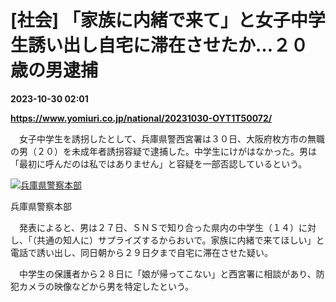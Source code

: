 # [社会] 「家族に内緒で来て」と女子中学生誘い出し自宅に滞在させたか…２０歳の男逮捕

**2023-10-30 02:01**

**https://www.yomiuri.co.jp/national/20231030-OYT1T50072/**

　女子中学生を誘拐したとして、兵庫県警西宮署は３０日、大阪府枚方市の無職の男（２０）を未成年者誘拐容疑で逮捕した。中学生にけがはなかった。男は「最初に呼んだのは私ではありません」と容疑を一部否認しているという。

[![兵庫県警察本部](https://www.yomiuri.co.jp/media/2023/10/20231030-OYT1I50042-1.jpg)](https://www.yomiuri.co.jp/pluralphoto/20231030-OYT1I50042/)

兵庫県警察本部

　発表によると、男は２７日、ＳＮＳで知り合った県内の中学生（１４）に対し、「（共通の知人に）サプライズするからおいで。家族に内緒で来てほしい」と電話で誘い出し、同日朝から２９日夕まで自宅に滞在させた疑い。

　中学生の保護者から２８日に「娘が帰ってこない」と西宮署に相談があり、防犯カメラの映像などから男を特定したという。